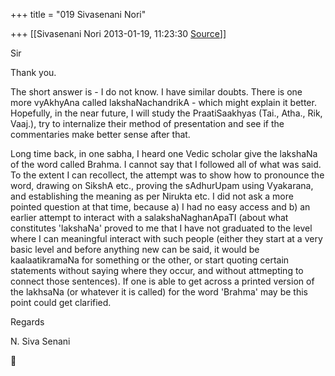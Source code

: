 +++
title = "019 Sivasenani Nori"

+++
[[Sivasenani Nori	2013-01-19, 11:23:30 [Source](https://groups.google.com/g/bvparishat/c/vU7OpO74t4k)]]



Sir



Thank you.



The short answer is - I do not know. I have similar doubts. There is one more vyAkhyAna called lakshaNachandrikA - which might explain it better. Hopefully, in the near future, I will study the PraatiSaakhyas (Tai., Atha., Rik, Vaaj.), try to internalize their method of presentation and see if the commentaries make better sense after that.



Long time back, in one sabha, I heard one Vedic scholar give the lakshaNa of the word called Brahma. I cannot say that I followed all of what was said. To the extent I can recollect, the attempt was to show how to pronounce the word, drawing on SikshA etc., proving the sAdhurUpam using Vyakarana, and establishing the meaning as per Nirukta etc. I did not ask a more pointed question at that time, because a) I had no easy access and b) an earlier attempt to interact with a salakshaNaghanApaTI (about what constitutes 'lakshaNa' proved to me that I have not graduated to the level where I can meaningful interact with such people (either they start at a very basic level and before anything new can be said, it would be kaalaatikramaNa for something or the other, or start quoting certain statements without saying where they occur, and without attmepting to connect those sentences). If one is able to get across a printed version of the lakhsaNa (or whatever it is called) for the word 'Brahma' may be this point could get clarified.



Regards

N. Siva Senani



